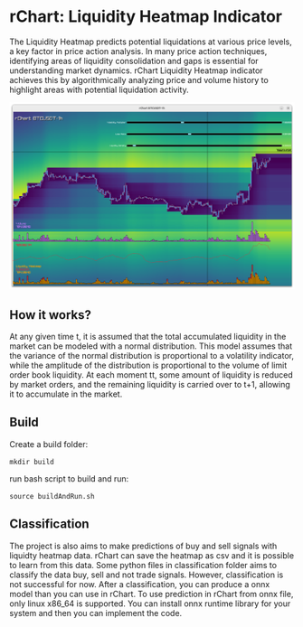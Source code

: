 # rChart: Liquidity Heatmap Indicator

The Liquidity Heatmap predicts potential liquidations at various price levels, a key factor in price action analysis. In many price action techniques, identifying areas of liquidity consolidation and gaps is essential for understanding market dynamics. rChart Liquidity Heatmap indicator achieves this by algorithmically analyzing price and volume history to highlight areas with potential liquidation activity.

![alt text](https://github.com/bunyaminAkcay/rChart/blob/master/images/screenshot.png?raw=true)

## How it works?

At any given time t, it is assumed that the total accumulated liquidity in the market can be modeled with a normal distribution. This model assumes that the variance of the normal distribution is proportional to a volatility indicator, while the amplitude of the distribution is proportional to the volume of limit order book liquidity. At each moment tt, some amount of liquidity is reduced by market orders, and the remaining liquidity is carried over to t+1, allowing it to accumulate in the market.

## Build

Create a build folder:

```
mkdir build
```

run bash script to build and run:

```
source buildAndRun.sh
```

## Classification

The project is also aims to make predictions of buy and sell signals with liquidty heatmap data. rChart can save the heatmap as csv and it is possible to learn from this data. Some python files in classification folder aims to classify the data buy, sell and not trade signals. However, classification is not successful for now. After a classification, you can produce a onnx model than you can use in rChart. To use prediction in rChart from onnx file, only linux x86_64 is supported. You can install onnx runtime library for your system and then you can implement the code.    

